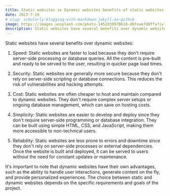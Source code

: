 ```yaml
---
title: Static websites vs Dynamic websites benefits of static websites
date: 2023-7-19
# slug: scholarly-blogging-with-markdown-jekyll-an-github
image: https://images.unsplash.com/photo-1452830978618-d6feae7d0ffa?ixlib=rb-4.0.3&ixid=M3wxMjA3fDB8MHxwaG90by1wYWdlfHx8fGVufDB8fHx8fA%3D%3D&auto=format&fit=crop&w=870&q=80
description: Static websites have several benefits over dynamic websites
---
```


Static websites have several benefits over dynamic websites:

1. Speed: Static websites are faster to load because they don't require server-side processing or database queries. All the content is pre-built and ready to be served to the user, resulting in quicker page load times.

2. Security: Static websites are generally more secure because they don't rely on server-side scripting or database connections. This reduces the risk of vulnerabilities and hacking attempts.

3. Cost: Static websites are often cheaper to host and maintain compared to dynamic websites. They don't require complex server setups or ongoing database management, which can save on hosting costs.

4. Simplicity: Static websites are easier to develop and deploy since they don't require server-side programming or database integration. They can be built using simple HTML, CSS, and JavaScript, making them more accessible to non-technical users.

5. Reliability: Static websites are less prone to errors and downtime since they don't rely on server-side processes or external dependencies. Once the website is built and deployed, it can be served to users without the need for constant updates or maintenance.

It's important to note that dynamic websites have their own advantages, such as the ability to handle user interactions, generate content on the fly, and provide personalized experiences. The choice between static and dynamic websites depends on the specific requirements and goals of the project.
